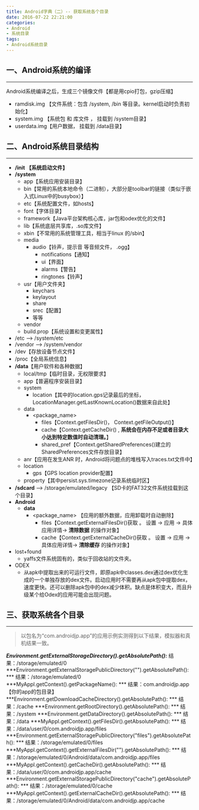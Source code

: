 ```yaml
---
title: Android字典（二）-- 获取系统各个目录
date: 2016-07-22 22:21:00
categories:
- Android
- 系统目录
tags:
- Android系统目录
---
```


## 一、Android系统的编译
---
 Android系统编译之后，生成三个镜像文件【都是用cpio打包，gzip压缩】
* ramdisk.img 【文件系统：包含 /system, /bin 等目录。kernel启动时负责初始化】
* system.img   【系统包 和 库文件 ， 挂载到 /system目录】
* userdata.img【用户数据， 挂载到 /data目录】

<!--more-->

## 二、Android系统目录结构
---
* **/init  【系统启动文件】**
* **/system**
  * app【系统应用安装目录】
  * bin【常用的系统本地命令（二进制），大部分是toolbar的链接（类似于嵌入式Linux中的busybox）】
  * etc【系统配置文件，如hosts】
  * font【字体目录】
  * framework【Java平台架构核心库，jar包和odex优化的文件】
  * lib【系统底层共享库，.so库文件】
  * xbin【不常用的系统管理工具，相当于linux 的/sbin】
  * media
    * audio【铃声，提示音 等音频文件， .ogg】
      * notifications【通知】
      * ui【界面】
      * alarms【警告】
      * ringtones【铃声】
  * usr【用户文件夹】
    * keychars
    * keylayout
    * share
    * srec【配置】
    * 等等
  * vendor
  * build.prop【系统设置和变更属性】
* /etc --> /system/etc
* /vendor --> /system/vendor
* /dev【存放设备节点文件】
* /proc【全局系统信息】
* **/data**【用户软件和各种数据】
  * local/tmp【临时目录，无权限要求】
  * app【普遍程序安装目录】
  * system
    * location【其中的location.gps记录最后的坐标，LocationManager.getLastKnownLocation()数据来自此处】
  * data
    * <package_name>
      * files【Context.getFilesDir()， Context.getFileOutput()】
      * cache【Context.getCacheDir() , **系统会在内存不足或者目录大小达到特定数值时自动清理。**】
      * shared_pref【Context.getSharedPreferences()建立的 SharedPreferences文件存放目录】
  * anr【应用在发生ANR 时，Android将问题点的堆栈写入traces.txt文件中】
  * location
    * gps【GPS location provider配置】
  * property【其中persist.sys.timezone记录系统临时区】
* **/sdcard** --> /storage/emulated/legacy   【SD卡的FAT32文件系统挂载到这个目录】
* **Android**
  * **data**
    * <package_name>  【应用的额外数据，应用卸载时自动删除】
      * files【Context.getExternalFilesDir()获取 。 设置 → 应用 → 具体应用详情→ **清除数据** 的操作对象】
      * cache【Context.getExternalCacheDir()获取 。 设置 → 应用 → 具体应用详情→ **清除缓存** 的操作对象】
* lost+found
  *   yaffs文件系统固有的，类似于回收站的文件夹。
* ODEX
  *   从apk中提取出来的可运行文件，即原apk中classes.dex通过dex优化生成的一个单独存放的dex文件。启动应用时不需要再从apk包中提取dex，速度更快。还可以删除apk包中的dex减少体积。缺点是体积变大，而且升级某个给Odex的应用可能会出现问题。

## 三、获取系统各个目录
---
> 以包名为“com.androidjp.app”的应用示例实测得到以下结果，模拟器和真机结果一致。

***Environment.getExternalStorageDirectory().getAbsolutePath():***
结果：/storage/emulated/0
***Environment.getExternalStoragePublicDirectory("").getAbsolutePath(): ***
结果：/storage/emulated/0
***MyAppl.getContext().getPackageName(): ***
结果：com.androidjp.app【你的app的包目录】
***Environment.getDownloadCacheDirectory().getAbsolutePath(): ***
结果：/cache
***Environment.getRootDirectory().getAbsolutePath(): ***
结果：/system
***Environment.getDataDirectory().getAbsolutePath(): ***
结果：/data
***MyAppl.getContext().getFilesDir().getAbsolutePath(): ***
结果：/data/user/0/com.androidjp.app/files
***Environment.getExternalStoragePublicDirectory("files").getAbsolutePath(): ***
结果：/storage/emulated/0/files
***MyAppl.getContext().getExternalFilesDir("").getAbsolutePath(): ***
结果：/storage/emulated/0/Android/data/com.androidjp.app/files
***MyAppl.getContext().getCacheDir().getAbsolutePath(): ***
结果：/data/user/0/com.androidjp.app/cache
***Environment.getExternalStoragePublicDirectory("cache").getAbsolutePath(): ***
结果：/storage/emulated/0/cache
***MyAppl.getContext().getExternalCacheDir().getAbsolutePath(): ***
结果：/storage/emulated/0/Android/data/com.androidjp.app/cache
